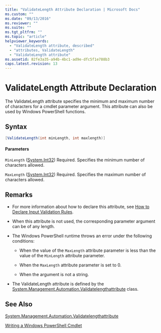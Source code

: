 ```yaml
---
title: "ValidateLength Attribute Declaration | Microsoft Docs"
ms.custom: ""
ms.date: "09/13/2016"
ms.reviewer: ""
ms.suite: ""
ms.tgt_pltfrm: ""
ms.topic: "article"
helpviewer_keywords:
  - "ValidateLength attribute, described"
  - "attributes, ValidateLength"
  - "ValidateLength attribute"
ms.assetid: 82fe3a35-a94b-4bc1-ad9e-dfc5f1e788b3
caps.latest.revision: 13
---
```

# ValidateLength Attribute Declaration

The ValidateLength attribute specifies the minimum and maximum number of characters for a cmdlet parameter argument. This attribute can also be used by Windows PowerShell functions.

## Syntax

```csharp
[ValidateLength(int minLength, int maxlength)]
```

#### Parameters

`MinLength` ([System.Int32](/dotnet/api/System.Int32))
Required. Specifies the minimum number of characters allowed.

`MaxLength` ([System.Int32](/dotnet/api/System.Int32))
Required. Specifies the maximum number of characters allowed.

## Remarks

- For more information about how to declare this attribute, see [How to Declare Input Validation Rules](./how-to-validate-parameter-input.md).

- When this attribute is not used, the corresponding parameter argument can be of any length.

- The Windows PowerShell runtime throws an error under the following conditions:

  - When the value of the `MaxLength` attribute parameter is less than the value of the `MinLength` attribute parameter.

  - When the `MaxLength` attribute parameter is set to 0.

  - When the argument is not a string.

- The ValidateLength attribute is defined by the [System.Management.Automation.Validatelengthattribute](/dotnet/api/System.Management.Automation.ValidateLengthAttribute) class.

## See Also

[System.Management.Automation.Validatelengthattribute](/dotnet/api/System.Management.Automation.ValidateLengthAttribute)

[Writing a Windows PowerShell Cmdlet](./writing-a-windows-powershell-cmdlet.md)
